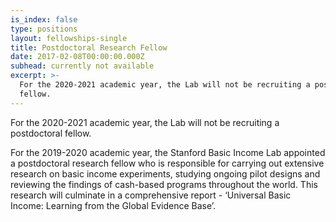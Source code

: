 ```yaml
---
is_index: false
type: positions
layout: fellowships-single
title: Postdoctoral Research Fellow
date: 2017-02-08T00:00:00.000Z
subhead: currently not available
excerpt: >-
  For the 2020-2021 academic year, the Lab will not be recruiting a postdoctoral
  fellow.
---
```

For the 2020-2021 academic year, the Lab will not be recruiting a postdoctoral fellow.

For the 2019-2020 academic year, the Stanford Basic Income Lab appointed a postdoctoral research fellow who is responsible for carrying out extensive research on basic income experiments, studying ongoing pilot designs and reviewing the findings of cash-based programs throughout the world. This research will culminate in a comprehensive report - ‘Universal Basic Income: Learning from the Global Evidence Base’.

